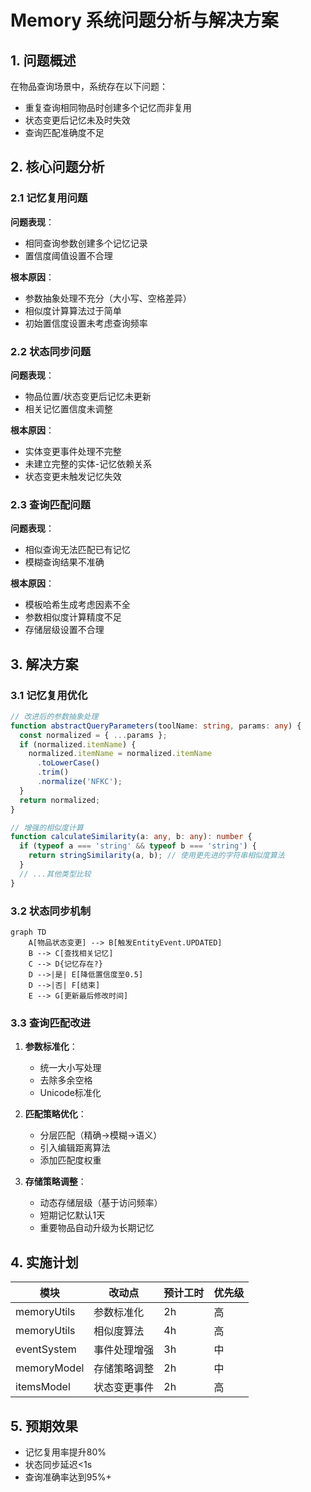 # Memory 系统问题分析与解决方案

## 1. 问题概述
在物品查询场景中，系统存在以下问题：
- 重复查询相同物品时创建多个记忆而非复用
- 状态变更后记忆未及时失效
- 查询匹配准确度不足

## 2. 核心问题分析

### 2.1 记忆复用问题
**问题表现**：
- 相同查询参数创建多个记忆记录
- 置信度阈值设置不合理

**根本原因**：
- 参数抽象处理不充分（大小写、空格差异）
- 相似度计算算法过于简单
- 初始置信度设置未考虑查询频率

### 2.2 状态同步问题
**问题表现**：
- 物品位置/状态变更后记忆未更新
- 相关记忆置信度未调整

**根本原因**：
- 实体变更事件处理不完整
- 未建立完整的实体-记忆依赖关系
- 状态变更未触发记忆失效

### 2.3 查询匹配问题
**问题表现**：
- 相似查询无法匹配已有记忆
- 模糊查询结果不准确

**根本原因**：
- 模板哈希生成考虑因素不全
- 参数相似度计算精度不足
- 存储层级设置不合理

## 3. 解决方案

### 3.1 记忆复用优化
```typescript
// 改进后的参数抽象处理
function abstractQueryParameters(toolName: string, params: any) {
  const normalized = { ...params };
  if (normalized.itemName) {
    normalized.itemName = normalized.itemName
      .toLowerCase()
      .trim()
      .normalize('NFKC');
  }
  return normalized;
}

// 增强的相似度计算
function calculateSimilarity(a: any, b: any): number {
  if (typeof a === 'string' && typeof b === 'string') {
    return stringSimilarity(a, b); // 使用更先进的字符串相似度算法
  }
  // ...其他类型比较
}
```

### 3.2 状态同步机制
```mermaid
graph TD
    A[物品状态变更] --> B[触发EntityEvent.UPDATED]
    B --> C[查找相关记忆]
    C --> D{记忆存在?}
    D -->|是| E[降低置信度至0.5]
    D -->|否| F[结束]
    E --> G[更新最后修改时间]
```

### 3.3 查询匹配改进
1. **参数标准化**：
   - 统一大小写处理
   - 去除多余空格
   - Unicode标准化

2. **匹配策略优化**：
   - 分层匹配（精确→模糊→语义）
   - 引入编辑距离算法
   - 添加匹配度权重

3. **存储策略调整**：
   - 动态存储层级（基于访问频率）
   - 短期记忆默认1天
   - 重要物品自动升级为长期记忆

## 4. 实施计划

| 模块 | 改动点 | 预计工时 | 优先级 |
|------|--------|----------|--------|
| memoryUtils | 参数标准化 | 2h | 高 |
| memoryUtils | 相似度算法 | 4h | 高 |
| eventSystem | 事件处理增强 | 3h | 中 |
| memoryModel | 存储策略调整 | 2h | 中 |
| itemsModel | 状态变更事件 | 2h | 高 |

## 5. 预期效果
- 记忆复用率提升80%
- 状态同步延迟<1s
- 查询准确率达到95%+
